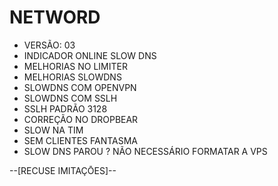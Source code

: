 # NETWORD

- VERSÃO: 03
- INDICADOR ONLINE SLOW DNS
- MELHORIAS NO LIMITER
- MELHORIAS SLOWDNS
- SLOWDNS COM OPENVPN
- SLOWDNS COM SSLH
- SSLH PADRÃO 3128
- CORREÇÃO NO DROPBEAR
- SLOW NA TIM
- SEM CLIENTES FANTASMA
- SLOW DNS PAROU ? NÃO NECESSÁRIO FORMATAR A VPS

--[RECUSE IMITAÇŌES]--
